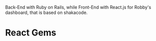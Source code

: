 Back-End with Ruby on Rails, while Front-End with React.js for Robby's dashboard, that is based on shakacode.

# React Gems
